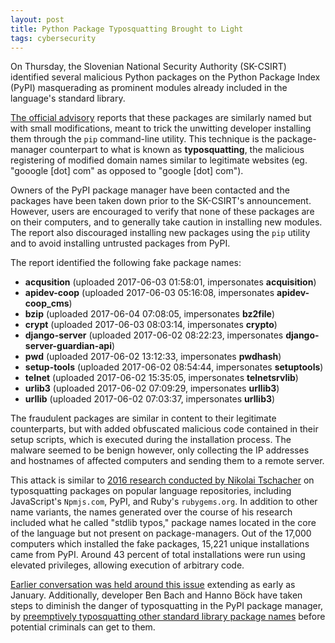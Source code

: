 ```yaml
---
layout: post
title: Python Package Typosquatting Brought to Light
tags: cybersecurity
---
```


On Thursday, the Slovenian National Security Authority (SK-CSIRT) identified several malicious Python packages on the Python Package Index (PyPI) masquerading as prominent modules already included in the language's standard library.

[The official advisory](http://www.nbu.gov.sk/skcsirt-sa-20170909-pypi/) reports that these packages are similarly named but with small modifications, meant to trick the unwitting developer installing them through the `pip` command-line utility. This technique is the package-manager counterpart to what is known as **typosquatting**, the malicious registering of modified domain names similar to legitimate websites (eg. "gooogle [dot] com" as opposed to "google [dot] com").

Owners of the PyPI package manager have been contacted and the packages have been taken down prior to the SK-CSIRT's announcement. However, users are encouraged to verify that none of these packages are on their computers, and to generally take caution in installing new modules. The report also discouraged installing new packages using the `pip` utility and to avoid installing untrusted packages from PyPI.

The report identified the following fake package names:

* **acqusition** (uploaded 2017-06-03 01:58:01, impersonates **acquisition**)
* **apidev-coop** (uploaded 2017-06-03 05:16:08, impersonates **apidev-coop_cms**)
* **bzip** (uploaded 2017-06-04 07:08:05, impersonates **bz2file**)
* **crypt** (uploaded 2017-06-03 08:03:14, impersonates **crypto**)
* **django-server** (uploaded 2017-06-02 08:22:23, impersonates **django-server-guardian-api**)
* **pwd** (uploaded 2017-06-02 13:12:33, impersonates **pwdhash**)
* **setup-tools** (uploaded 2017-06-02 08:54:44, impersonates **setuptools**)
* **telnet** (uploaded 2017-06-02 15:35:05, impersonates **telnetsrvlib**)
* **urlib3** (uploaded 2017-06-02 07:09:29, impersonates **urllib3**)
* **urllib** (uploaded 2017-06-02 07:03:37, impersonates **urllib3**)

The fraudulent packages are similar in content to their legitimate counterparts, but with added obfuscated malicious code contained in their setup scripts, which is executed during the installation process. The malware seemed to be benign however, only collecting the IP addresses and hostnames of affected computers and sending them to a remote server.

This attack is similar to [2016 research conducted by Nikolai Tschacher](http://incolumitas.com/2016/06/08/typosquatting-package-managers/) on typosquatting packages on popular language repositories, including JavaScript's `Npmjs.com`, PyPI, and Ruby's `rubygems.org`. In addition to other name variants, the names generated over the course of his research included what he called "stdlib typos," package names located in the core of the language but not present on package-managers. Out of the 17,000 computers which installed the fake packages, 15,221 unique installations came from PyPI. Around 43 percent of total installations were run using elevated privileges, allowing execution of arbitrary code.

[Earlier conversation was held around this issue](https://github.com/pypa/pip/issues/4527) extending as early as January. Additionally, developer Ben Bach and Hanno Böck have taken steps to diminish the danger of typosquatting in the PyPI package manager, by [preemptively typosquatting other standard library package names](https://www.pytosquatting.org/) before potential criminals can get to them.